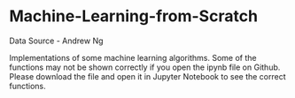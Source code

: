 # Machine-Learning-from-Scratch
Data Source - Andrew Ng

Implementations of some machine learning algorithms. Some of the functions may not be shown correctly if you open the ipynb file on Github. Please download the file and open it in Jupyter Notebook to see the correct functions.
